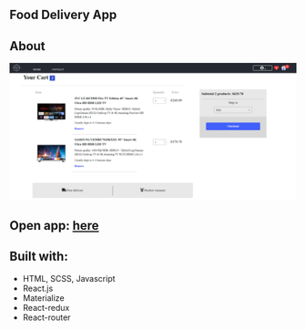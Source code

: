 ## Food Delivery App

## About

![alt text](https://raw.githubusercontent.com/SIonut0122/ecommercetv/gh-pages/static/media/ecommtv3.png)

## Open app: [here](https://sionut0122.github.io/fooddelivery/)

## Built with:

- HTML, SCSS, Javascript
- React.js
- Materialize
- React-redux
- React-router

